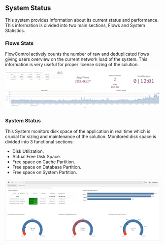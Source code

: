 ## System Status

This system provides information about its current status and performance. This information is divided into two main sections, Flows and System Statistics.

### Flows Stats

FlowControl actively counts the number of raw and deduplicated flows giving users overview on the current network load of the system. This information is very useful for proper license sizing of the solution. 

![Flow stats](./assets/Flow_Stats.png)

### System Status

This System monitors disk space of the application in real time which is crucial for sizing and maintenance of the solution. Monitored disk space is divided into 3 functional sections:

- Disk Utilization.
- Actual Free Disk Space.
-  Free space on Cache Partition. 
-  Free space on Database Partition.
-  Free space on System Partition.

![image-20200901123342718](./assets/image-20200901123342718.png)

